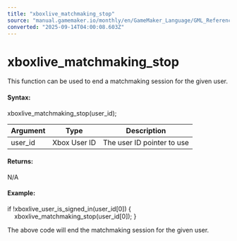 ```yaml
---
title: "xboxlive_matchmaking_stop"
source: "manual.gamemaker.io/monthly/en/GameMaker_Language/GML_Reference/UWP_And_XBox_Live/Match_Making/xboxlive_matchmaking_stop.htm"
converted: "2025-09-14T04:00:08.603Z"
---
```


# xboxlive\_matchmaking\_stop

This function can be used to end a matchmaking session for the given user.

#### Syntax:

xboxlive\_matchmaking\_stop(user\_id);

| Argument | Type | Description |
| --- | --- | --- |
| user_id | Xbox User ID | The user ID pointer to use |

#### Returns:

N/A

#### Example:

if !xboxlive\_user\_is\_signed\_in(user\_id\[0\])
{
    xboxlive\_matchmaking\_stop(user\_id\[0\]);
}

The above code will end the matchmaking session for the given user.